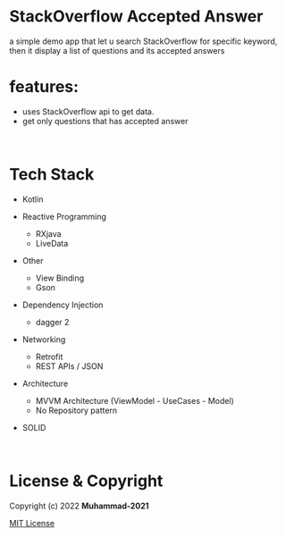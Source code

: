 # StackOverflow Accepted Answer
a simple demo app that let u search StackOverflow for specific keyword, then it display a list of questions and its accepted answers

# features:
- uses StackOverflow api to get data.
- get only questions that has accepted answer

<br />

<!--
# Screenshots:

<br />

<p float="left">
  <img src="screenshots/1.png" width="30%" />
  <img src="screenshots/2.png" width="30%" />
  <img src="screenshots/3.png" width="30%" />
</p>

<br />

-->

# Tech Stack

- Kotlin

- Reactive Programming
    - RXjava
    - LiveData

- Other
    - View Binding
    - Gson

- Dependency Injection
    - dagger 2

- Networking
    - Retrofit
    - REST APIs / JSON
    
- Architecture
    - MVVM Architecture (ViewModel - UseCases - Model)
    - No Repository pattern
    
- SOLID

<br />

<!--
# TODO
- add Testing
    - Unit Tests
    - Instrumentation Tests
    - Mockito

<br />
-->

# License & Copyright
Copyright (c) 2022 **Muhammad-2021**

 [MIT License](LICENSE)
